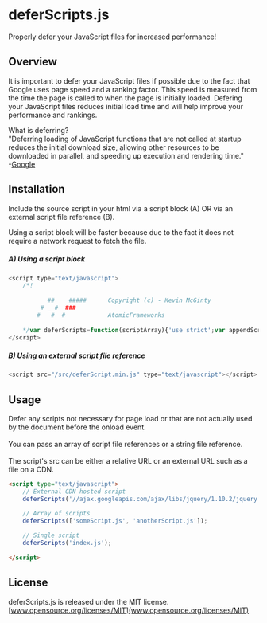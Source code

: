 # deferScripts.js
Properly defer your JavaScript files for increased performance! <br>

## Overview
It is important to defer your JavaScript files if possible due to the fact that Google uses page speed and a ranking factor.  This speed is measured from the time the page is called to when the page is initially loaded.  Defering your JavaScript files reduces initial load time and will help improve your performance and rankings.

What is deferring? <br>
"Deferring loading of JavaScript functions that are not called at startup reduces the initial download size, allowing other resources to be downloaded in parallel, and speeding up execution and rendering time." <br>
-[Google](https://developers.google.com/speed/docs/best-practices/payload#DeferLoadingJS)


## Installation
Include the source script in your html via a script block (A) OR via an external script file reference (B). <br>

Using a script block will be faster because due to the fact it does not require a network request to fetch the file.

##### A) Using a script block

```js
<script type="text/javascript">
    /*!
    
           ##    #####      Copyright (c) - Kevin McGinty
         # _ #  ###        
        #   #  #            AtomicFrameworks
    
    */var deferScripts=function(scriptArray){'use strict';var appendScript=function(src){var script=document.createElement('script');script.type='text/javascript';script.src=src;document.body.appendChild(script);},loadScripts=function(){var i,l;if(scriptArray instanceof Array){for(i=0,l=scriptArray.length;i<l;i+=1){appendScript(scriptArray[i]);}}else if(typeof scriptArray==='string'){appendScript(scriptArray);}};if(window.addEventListener){window.addEventListener('load',loadScripts,false);}else if(window.attachEvent){window.attachEvent('onload',loadScripts);}else{window.onload=loadScripts;}};
</script>
```

##### B) Using an external script file reference

```js
<script src="/src/deferScript.min.js" type="text/javascript"></script>
```

## Usage

Defer any scripts not necessary for page load or that are not actually used by the document before the onload event. <br>
<br>
You can pass an array of script file references or a string file reference. <br>
<br>
The script's src can be either a relative URL or an external URL such as a file on a CDN.

```html
<script type="text/javascript">
    // External CDN hosted script
    deferScripts('//ajax.googleapis.com/ajax/libs/jquery/1.10.2/jquery.min.js');

    // Array of scripts
    deferScripts(['someScript.js', 'anotherScript.js']);
    
    // Single script
    deferScripts('index.js');
    
</script>
```

## License 
deferScripts.js is released under the MIT license. <br>
[www.opensource.org/licenses/MIT](www.opensource.org/licenses/MIT)
